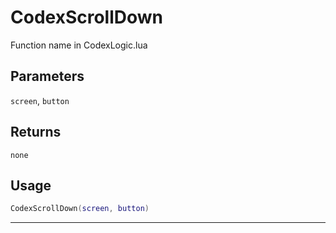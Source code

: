 # CodexScrollDown
Function name in CodexLogic.lua
## Parameters
`screen`, `button`
## Returns
`none`
## Usage
```lua
CodexScrollDown(screen, button)
```
---
